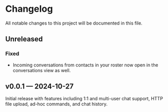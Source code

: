 # Changelog

All notable changes to this project will be documented in this file.

## Unreleased

### Fixed

- Incoming conversations from contacts in your roster now open in the
  conversations view as well.


## v0.0.1 — 2024-10-27

Initial release with features including 1:1 and multi-user chat
support, HTTP file upload, ad-hoc commands, and chat history.
